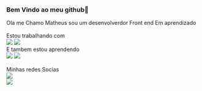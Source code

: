 
### Bem Vindo ao meu github:space_invader:

Ola me Chamo Matheus sou um desenvolverdor Front end Em aprendizado
<br>
<br>
 Estou trabalhando com<br>
 <img src="https://img.shields.io/badge/HTML-239120?style=for-the-badge&logo=html5&logoColor=white">
 <img src="https://img.shields.io/badge/CSS-239120?&style=for-the-badge&logo=css3&logoColor=white">
 <br>
 E tambem estou aprendendo<br>
 <img src="https://img.shields.io/badge/JavaScript-323330?style=for-the-badge&logo=javascript&logoColor=F7DF1E">
 <img src="https://img.shields.io/badge/React-20232A?style=for-the-badge&logo=react&logoColor=61DAFB">
 <br>
 <br>
 Minhas redes Socias<br>
 <a href="https://www.instagram.com/matheus_almeida78/"><img src="https://img.shields.io/badge/Instagram-E4405F?style=for-the-badge&logo=instagram&logoColor=white"></a><br>
 <a href="https://www.linkedin.com/in/matheus-almeida-65a86b257/"><img src="https://img.shields.io/badge/LinkedIn-0077B5?style=for-the-badge&logo=linkedin&logoColor=white"></a>
